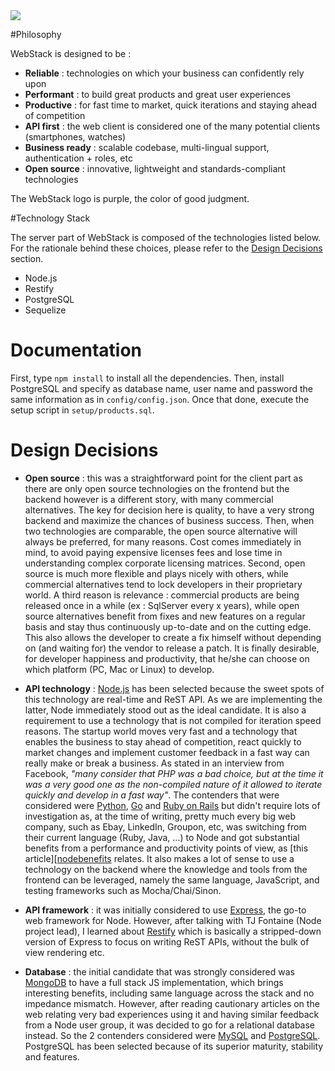 <img src="http://thibautvs.com/blog/img/urge2code/webstack.png" />



#Philosophy

WebStack is designed to be :

* **Reliable** : technologies on which your business can confidently rely upon
* **Performant** : to build great products and great user experiences
* **Productive** : for fast time to market, quick iterations and staying ahead of competition
* **API first** : the web client is considered one of the many potential clients (smartphones, watches)
* **Business ready** : scalable codebase, multi-lingual support, authentication + roles, etc
* **Open source** : innovative, lightweight and standards-compliant technologies

The WebStack logo is purple, the color of good judgment.

#Technology Stack

The server part of WebStack is composed of the technologies listed below. For the rationale behind these choices,
please refer to the [Design Decisions](#design-decisions) section.

* Node.js
* Restify
* PostgreSQL
* Sequelize


# Documentation

First, type ``npm install`` to install all the dependencies. Then, install PostgreSQL and specify as database name, user name and password the same information as in ``config/config.json``. Once that done, execute the setup script in ``setup/products.sql``.

# Design Decisions

* **Open source** : this was a straightforward point for the client part as there are only open source technologies on the frontend but the backend however is a different story, with many commercial alternatives. The key for decision here is quality, to have a very strong backend and maximize the chances of business success. Then, when two technologies are comparable, the open source alternative will always be preferred, for many reasons. Cost comes immediately in mind, to avoid paying expensive licenses fees and lose time in understanding complex corporate licensing matrices. Second, open source is much more flexible and plays nicely with others, while commercial alternatives tend to lock developers in their proprietary world. A third reason is relevance : commercial products are being released once in a while (ex : SqlServer every x years), while open source alternatives benefit from fixes and new features on a regular basis and stay thus continuously up-to-date and on the cutting edge. This also allows the developer to create a fix himself without depending on (and waiting for) the vendor to release a patch. It is finally desirable, for developer happiness and productivity, that he/she can choose on which platform (PC, Mac or Linux) to develop.

* **API technology** : [Node.js][node] has been selected because the sweet spots of this technology are real-time and ReST API. As we are implementing the latter, Node immediately stood out as the ideal candidate. It is also a requirement to use a technology that is not compiled for iteration speed reasons. The startup world moves very fast and a technology that enables the business to stay ahead of competition, react quickly to market changes and implement customer feedback in a fast way can really make or break a business. As stated in an interview from Facebook, *"many consider that PHP was a bad choice, but at the time it was a very good one as the non-compiled nature of it allowed to iterate quickly and develop in a fast way"*. The contenders that were considered were [Python][python], [Go][golang] and [Ruby on Rails][rails] but didn't require lots of investigation as, at the time of writing, pretty much every big web company, such as Ebay, LinkedIn, Groupon, etc, was switching from their current language (Ruby, Java, ...) to Node and got substantial benefits from a performance and productivity points of view, as [this article][[nodebenefits] relates. It also makes a lot of sense to use a technology on the backend where the knowledge and tools from the frontend can be leveraged, namely the same language, JavaScript, and testing frameworks such as Mocha/Chai/Sinon.

* **API framework** : it was initially considered to use [Express][express], the go-to web framework for Node. However, after talking with TJ Fontaine (Node project lead), I learned about [Restify][restify] which is basically a stripped-down version of Express to focus on writing ReST APIs, without the bulk of view rendering etc.

* **Database** : the initial candidate that was strongly considered was [MongoDB][mongodb] to have a full stack JS implementation, which brings interesting benefits, including same language across the stack and no impedance mismatch. However, after reading cautionary articles on the web relating very bad experiences using it and having similar feedback from a Node user group, it was decided to go for a relational database instead. So the 2 contenders considered were [MySQL][mysql] and [PostgreSQL][postgre]. PostgreSQL has been selected because of its superior maturity, stability and features.


[node]: http://nodejs.org/
[python]: http://www.python.org
[golang]: http://golang.org/
[rails]: http://rubyonrails.org/
[nodebenefits]: http://www.nearform.com/nodecrunch/node-js-becoming-go-technology-enterprise/
[express]: http://expressjs.com/
[restify]: http://mcavage.me/node-restify/
[mongodb]: http://www.mongodb.org/
[mysql]: http://www.mysql.com/
[postgre]: http://www.postgresql.org/
